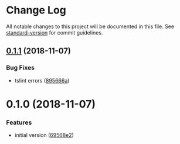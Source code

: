 # Change Log

All notable changes to this project will be documented in this file. See [standard-version](https://github.com/conventional-changelog/standard-version) for commit guidelines.

<a name="0.1.1"></a>
## [0.1.1](https://github.com/visurel/express-language-negotiator/compare/v0.1.0...v0.1.1) (2018-11-07)


### Bug Fixes

* tslint errors ([895666a](https://github.com/visurel/express-language-negotiator/commit/895666a))



<a name="0.1.0"></a>
# 0.1.0 (2018-11-07)


### Features

* initial version ([69568e2](https://github.com/visurel/express-language-negotiator/commit/69568e2))
